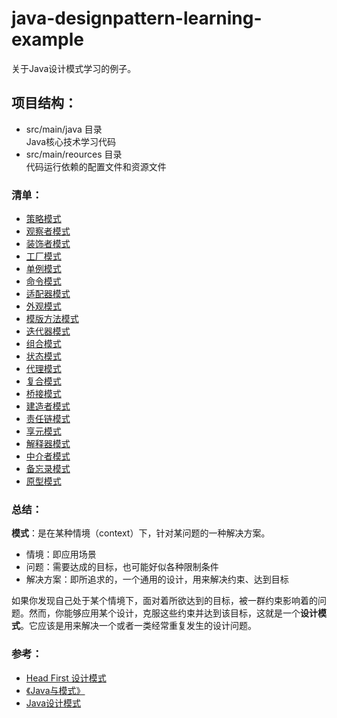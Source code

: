 # java-designpattern-learning-example
关于Java设计模式学习的例子。

## 项目结构：
- src/main/java 目录<br>
Java核心技术学习代码<br>
- src/main/reources 目录<br>
代码运行依赖的配置文件和资源文件

### 清单：
- [策略模式](src/main/java/com/java/designpattern/combining/combining.md)
- [观察者模式](src/main/java/com/java/designpattern/observer/observer.md)
- [装饰者模式](src/main/java/com/java/designpattern/decorator/decorator.md)
- [工厂模式](src/main/java/com/java/designpattern/factory/factory.md)
- [单例模式](src/main/java/com/java/designpattern/singleton/singleton.md)
- [命令模式](src/main/java/com/java/designpattern/command/command.md)
- [适配器模式](src/main/java/com/java/designpattern/adapter/adapter.md)
- [外观模式](src/main/java/com/java/designpattern/facade/facade.md)
- [模版方法模式](src/main/java/com/java/designpattern/templatemethod/templatemethod.md)
- [迭代器模式](src/main/java/com/java/designpattern/iterator/iterator.md)
- [组合模式](src/main/java/com/java/designpattern/composite/composite.md)
- [状态模式](src/main/java/com/java/designpattern/state/state.md)
- [代理模式](src/main/java/com/java/designpattern/proxy/proxy.md)
- [复合模式](src/main/java/com/java/designpattern/compound/compound.md)
- [桥接模式](src/main/java/com/java/designpattern/bridge/bridge.md)
- [建造者模式](src/main/java/com/java/designpattern/builder/builder.md)
- [责任链模式](src/main/java/com/java/designpattern/chain/chain.md)
- [享元模式](src/main/java/com/java/designpattern/flyweight/flyweight.md)
- [解释器模式](src/main/java/com/java/designpattern/interpreter/interpreter.md)
- [中介者模式](src/main/java/com/java/designpattern/mediator/mediator.md)
- [备忘录模式](src/main/java/com/java/designpattern/memento/memento.md)
- [原型模式](src/main/java/com/java/designpattern/prototype/prototype.md)

### 总结：

>
**模式**：是在某种情境（context）下，针对某问题的一种解决方案。    
- 情境：即应用场景
- 问题：需要达成的目标，也可能好似各种限制条件
- 解决方案：即所追求的，一个通用的设计，用来解决约束、达到目标 
   
> 
如果你发现自己处于某个情境下，面对着所欲达到的目标，被一群约束影响着的问题。然而，你能够应用某个设计，克服这些约束并达到该目标，这就是一个**设计模式**。它应该是用来解决一个或者一类经常重复发生的设计问题。

### 参考：
- [Head First 设计模式](https://book.douban.com/subject/2243615/)
- [《Java与模式》](http://www.cnblogs.com/java-my-life/)
- [Java设计模式](http://blog.csdn.net/jason0539/article/category/3092021)